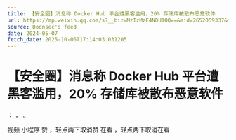 ```yaml
---
title: 【安全圈】消息称 Docker Hub 平台遭黑客滥用，20% 存储库被散布恶意软件
url: https://mp.weixin.qq.com/s?__biz=MzIzMzE4NDU1OQ==&mid=2652059337&idx=3&sn=73d12f936f9ceccebbb1ebd79367c755
source: Doonsec's feed
date: 2024-05-07
fetch_date: 2025-10-06T17:14:03.031205
---
```


# 【安全圈】消息称 Docker Hub 平台遭黑客滥用，20% 存储库被散布恶意软件

：
，
。

视频
小程序
赞
，轻点两下取消赞
在看
，轻点两下取消在看